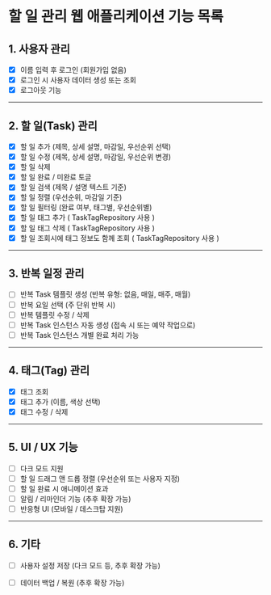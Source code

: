 # 할 일 관리 웹 애플리케이션 기능 목록

## 1. 사용자 관리

* [x] 이름 입력 후 로그인 (회원가입 없음)
* [x] 로그인 시 사용자 데이터 생성 또는 조회
* [x] 로그아웃 기능

---

## 2. 할 일(Task) 관리

* [x] 할 일 추가 (제목, 상세 설명, 마감일, 우선순위 선택)
* [x] 할 일 수정 (제목, 상세 설명, 마감일, 우선순위 변경)
* [x] 할 일 삭제
* [x] 할 일 완료 / 미완료 토글
* [x] 할 일 검색 (제목 / 설명 텍스트 기준)
* [x] 할 일 정렬 (우선순위, 마감일 기준)
* [x] 할 일 필터링 (완료 여부, 태그별, 우선순위별)
* [x] 할 일 태그 추가 ( TaskTagRepository 사용 )
* [x] 할 일 태그 삭제 ( TaskTagRepository 사용 )
* [x] 할 일 조회시에 태그 정보도 함께 조회 ( TaskTagRepository 사용 )

---

## 3. 반복 일정 관리

* [ ] 반복 Task 템플릿 생성 (반복 유형: 없음, 매일, 매주, 매월)
* [ ] 반복 요일 선택 (주 단위 반복 시)
* [ ] 반복 템플릿 수정 / 삭제
* [ ] 반복 Task 인스턴스 자동 생성 (접속 시 또는 예약 작업으로)
* [ ] 반복 Task 인스턴스 개별 완료 처리 가능

---

## 4. 태그(Tag) 관리

* [x] 태그 조회
* [x] 태그 추가 (이름, 색상 선택)
* [x] 태그 수정 / 삭제

---

## 5. UI / UX 기능

* [ ] 다크 모드 지원
* [ ] 할 일 드래그 앤 드롭 정렬 (우선순위 또는 사용자 지정)
* [ ] 할 일 완료 시 애니메이션 효과
* [ ] 알림 / 리마인더 기능 (추후 확장 가능)
* [ ] 반응형 UI (모바일 / 데스크탑 지원)

---

## 6. 기타

* [ ] 사용자 설정 저장 (다크 모드 등, 추후 확장 가능)
* [ ] 데이터 백업 / 복원 (추후 확장 가능)

